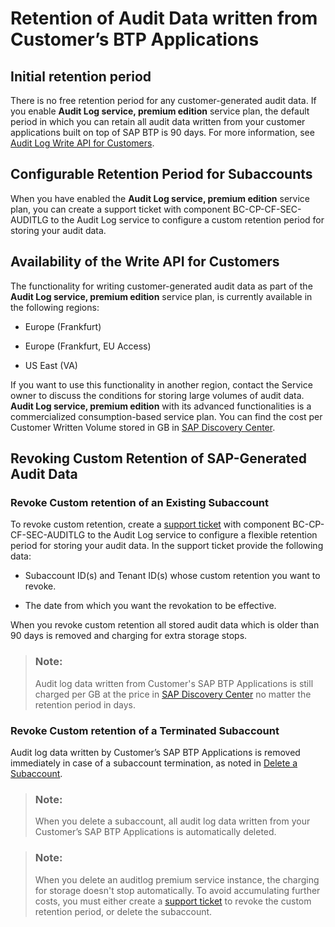 <!-- loio9cf4217c7a8042968694a345b4b95708 -->

# Retention of Audit Data written from Customer’s BTP Applications



<a name="loio9cf4217c7a8042968694a345b4b95708__section_bch_51m_wbc"/>

## Initial retention period

There is no free retention period for any customer-generated audit data. If you enable **Audit Log service, premium edition** service plan, the default period in which you can retain all audit data written from your customer applications built on top of SAP BTP is 90 days. For more information, see [Audit Log Write API for Customers](audit-log-write-api-for-customers-64e99bb.md).



<a name="loio9cf4217c7a8042968694a345b4b95708__section_mcr_xlp_xbc"/>

## Configurable Retention Period for Subaccounts

When you have enabled the **Audit Log service, premium edition** service plan, you can create a support ticket with component BC-CP-CF-SEC-AUDITLG to the Audit Log service to configure a custom retention period for storing your audit data.



<a name="loio9cf4217c7a8042968694a345b4b95708__section_ayd_xmp_xbc"/>

## Availability of the Write API for Customers

The functionality for writing customer-generated audit data as part of the **Audit Log service, premium edition** service plan, is currently available in the following regions:

-   Europe \(Frankfurt\)

-   Europe \(Frankfurt, EU Access\)

-   US East \(VA\)


If you want to use this functionality in another region, contact the Service owner to discuss the conditions for storing large volumes of audit data. **Audit Log service, premium edition** with its advanced functionalities is a commercialized consumption-based service plan. You can find the cost per Customer Written Volume stored in GB in [SAP Discovery Center](https://discovery-center.cloud.sap/serviceCatalog/audit-log-service?commercialModel=cpea&tab=service_plan&region=all).



<a name="loio9cf4217c7a8042968694a345b4b95708__section_s3j_dpp_xbc"/>

## Revoking Custom Retention of SAP-Generated Audit Data



### Revoke Custom retention of an Existing Subaccount

To revoke custom retention, create a [support ticket](https://me.sap.com/getsupport) with component BC-CP-CF-SEC-AUDITLG to the Audit Log service to configure a flexible retention period for storing your audit data. In the support ticket provide the following data:

-   Subaccount ID\(s\) and Tenant ID\(s\) whose custom retention you want to revoke.

-   The date from which you want the revokation to be effective.


When you revoke custom retention all stored audit data which is older than 90 days is removed and charging for extra storage stops.

> ### Note:
> Audit log data written from Customer's SAP BTP Applications is still charged per GB at the price in [SAP Discovery Center](https://discovery-center.cloud.sap/serviceCatalog/audit-log-service?commercialModel=cpea&tab=service_plan&region=all) no matter the retention period in days.



### Revoke Custom retention of a Terminated Subaccount

Audit log data written by Customer’s SAP BTP Applications is removed immediately in case of a subaccount termination, as noted in [Delete a Subaccount](delete-a-subaccount-419dc3d.md).

> ### Note:
> When you delete a subaccount, all audit log data written from your Customer’s SAP BTP Applications is automatically deleted.

> ### Note:
> When you delete an auditlog premium service instance, the charging for storage doesn't stop automatically. To avoid accumulating further costs, you must either create a [support ticket](https://me.sap.com/getsupport) to revoke the custom retention period, or delete the subaccount.

